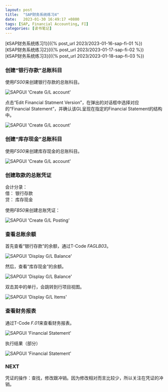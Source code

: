```yaml
---
layout: post
title:  "SAP财务系统练习4"
date:   2023-01-30 16:49:17 +0800
tags: [SAP, Financial Accounting, FI]
categories: [读书笔记]
---
```


[《SAP财务系统练习1》]({% post_url 2023/2023-01-16-sap-fi-01 %})   
[《SAP财务系统练习2》]({% post_url 2023/2023-01-17-sap-fi-02 %})    
[《SAP财务系统练习3》]({% post_url 2023/2023-01-18-sap-fi-03 %})    

### 创建“银行存款”总账科目

使用*FS00*来创建银行存款的总账科目。

![SAPGUI 'Create G/L account'](/assets/uploads/2023/01/gl_cash_in_bank.png)

点击“Edit Financial Statment Version”，在弹出的对话框中选择对应的“Financial Statement”，并确认该GL呈现在指定的Financial Statement的结构中。

![SAPGUI 'Create G/L account'](/assets/uploads/2023/01/fs00_2.png)


### 创建“库存现金”总账科目

使用*FS00*来创建库存现金的总账科目。

![SAPGUI 'Create G/L account'](/assets/uploads/2023/01/gl_cash_on_hand.png)


### 创建取款的总账凭证

会计分录：   
借： 银行存款   
    贷： 库存现金    

使用*FB50*来创建总账凭证：    

![SAPGUI 'Create G/L Posting'](/assets/uploads/2023/01/fb50_001.png)


### 查看总账余额

首先查看“银行存款”的余额，通过T-Code *FAGLB03*。

![SAPGUI 'Display G/L Balance'](/assets/uploads/2023/01/faglb03_01.png)

然后，查看“库存现金”的余额。

![SAPGUI 'Display G/L Balance'](/assets/uploads/2023/01/faglb03_02.png)

双击其中的单行，会跳转到行项目视图。

![SAPGUI 'Display G/L Items'](/assets/uploads/2023/01/faglb03_03.png)


### 查看财务报表

通过T-Code *F.01*来查看财务报表。

![SAPGUI 'Financial Statement'](/assets/uploads/2023/01/F.01_01.png)

执行结果（部分）    

![SAPGUI 'Financial Statement'](/assets/uploads/2023/01/F.01_02.png)

### NEXT

凭证的操作：查找，修改跟冲销。因为修改相对而言比较少，所以关注在凭证的冲销。

